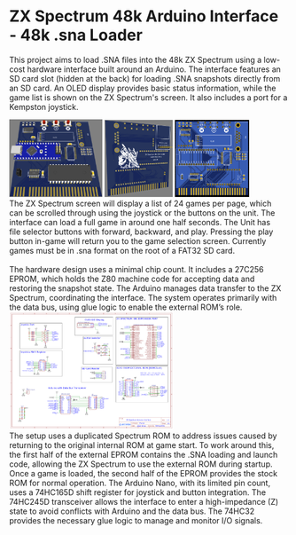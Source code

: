 # ZX Spectrum 48k Arduino Interface - 48k .sna Loader
This project aims to load .SNA files into the 48k ZX Spectrum using a low-cost hardware interface built around an Arduino. The interface features an SD card slot (hidden at the back) for loading .SNA snapshots directly from an SD card. An OLED display provides basic status information, while the game list is shown on the ZX Spectrum's screen. It also includes a port for a Kempston joystick.
<div style="float:left;margin:0 10px 10px 0" markdown="1">
<img src="/Documents/Font3DView-ZX-Spectrum-Interface_2024-09-05.png" alt="Front" width="34%" height="34%">
<img src="/Documents/Back3DView-ZX-Spectrum-Interface_2024-09-05.png" alt="Bavk" width="25%" height="25%">
<img src="/Documents/ZX-Spectrum-Interface_2024-09-05.png" alt="Photo view" width="27%" height="27%">
<div>
The ZX Spectrum screen will display a list of 24 games per page, which can be scrolled through using the joystick or the buttons on the unit. The interface can load a full game in around one half seconds.  The Unit has file selector buttons with forward, backward, and play. 
Pressing the play button in-game will return you to the game selection screen.  
Currently games must be in .sna format on the root of a FAT32 SD card.
<br><br>
The hardware design uses a minimal chip count. It includes a 27C256 EPROM, which holds the Z80 machine code for accepting data and restoring the snapshot state. The Arduino manages data transfer to the ZX Spectrum, coordinating the interface. The system operates primarily with the data bus, using glue logic to enable the external ROM’s role.
<img src="/Documents/Schematic_ZX-Spectrum-Interface_2024-09-05.png" alt="Circuit Diagram" width="60%" height="60%">
<br>
The setup uses a duplicated Spectrum ROM to address issues caused by returning to the original internal ROM at game start. To work around this, the first half of the external EPROM contains the .SNA loading and launch code, allowing the ZX Spectrum to use the external ROM during startup. Once a game is loaded, the second half of the EPROM provides the stock ROM for normal operation. The Arduino Nano, with its limited pin count, uses a 74HC165D shift register for joystick and button integration. The 74HC245D transceiver allows the interface to enter a high-impedance (Z) state to avoid conflicts with Arduino and the data bus. The 74HC32 provides the necessary glue logic to manage and monitor I/O signals.


